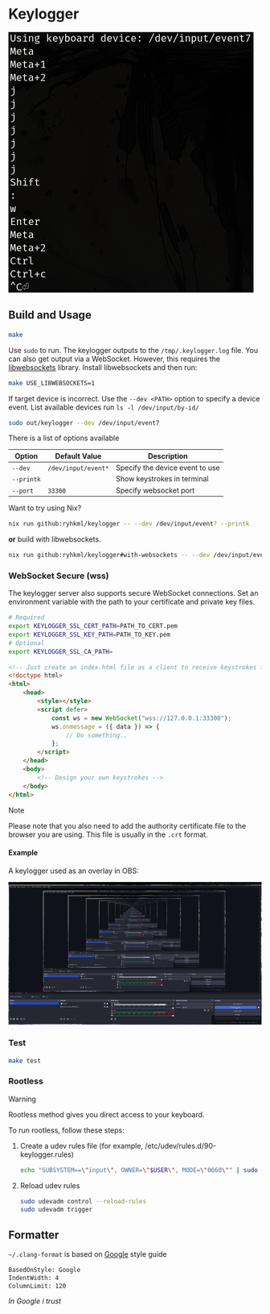 # Keylogger

![Keylogger screenshot](./sample.png)

## Build and Usage

```sh
make
```

Use `sudo` to run. The keylogger outputs to the `/tmp/.keylogger.log` file. You can also get output via a WebSocket. However, this requires the [libwebsockets](https://libwebsockets.org) library. Install libwebsockets and then run:

```sh
make USE_LIBWEBSOCKETS=1
```

If target device is incorrect. Use the `--dev <PATH>` option to specify a device event. List available devices run `ls -l /dev/input/by-id/`

```sh
sudo out/keylogger --dev /dev/input/event7
```

There is a list of options available

| Option     | Default Value       | Description                     |
| ---------- | ------------------- | ------------------------------- |
| `--dev`    | `/dev/input/event*` | Specify the device event to use |
| `--printk` |                     | Show keystrokes in terminal     |
| `--port`   | `33300`             | Specify websocket port          |

Want to try using Nix?

```sh
nix run github:ryhkml/keylogger -- --dev /dev/input/event? --printk
```

**or** build with libwebsockets.

```sh
nix run github:ryhkml/keylogger#with-websockets -- --dev /dev/input/event?
```

### WebSocket Secure (wss)

The keylogger server also supports secure WebSocket connections. Set an environment variable with the path to your certificate and private key files.

```sh
# Required
export KEYLOGGER_SSL_CERT_PATH=PATH_TO_CERT.pem
export KEYLOGGER_SSL_KEY_PATH=PATH_TO_KEY.pem
# Optional
export KEYLOGGER_SSL_CA_PATH=
```

```html
<!-- Just create an index.html file as a client to receive keystrokes from the server -->
<!doctype html>
<html>
    <head>
        <style></style>
        <script defer>
            const ws = new WebSocket("wss://127.0.0.1:33300");
            ws.onmessage = ({ data }) => {
                // Do something..
            };
        </script>
    </head>
    <body>
        <!-- Design your own keystrokes -->
    </body>
</html>
```

> [!NOTE]
>
> Please note that you also need to add the authority certificate file to the browser you are using.
> This file is usually in the `.crt` format.

#### Example

A keylogger used as an overlay in OBS:

![Keylogger overlay OBS](./sample-obs-overlay.gif)

### Test

```sh
make test
```

### Rootless

> [!WARNING]
>
> Rootless method gives you direct access to your keyboard.

To run rootless, follow these steps:

1. Create a udev rules file (for example, /etc/udev/rules.d/90-keylogger.rules)

    ```sh
    echo "SUBSYSTEM==\"input\", OWNER=\"$USER\", MODE=\"0660\"" | sudo tee /etc/udev/rules.d/90-keylogger.rules > /dev/null
    ```

1. Reload udev rules
    ```sh
    sudo udevadm control --reload-rules
    sudo udevadm trigger
    ```

## Formatter

`~/.clang-format` is based on [Google](https://google.github.io/styleguide/cppguide.html) style guide

```
BasedOnStyle: Google
IndentWidth: 4
ColumnLimit: 120
```

_In Google i trust_
